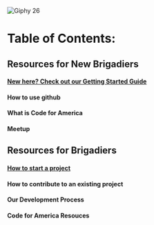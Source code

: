 <!-- TITLE: Welcome to the Wiki -->
<!-- SUBTITLE: A Knowledge base of all things Code for Orlando. -->

![Giphy 26](/uploads/giphy-26.gif "Giphy 26")
# Table of Contents: 
## Resources for New Brigadiers

#### <a href="http://wiki.codefororlando.com/getting-started">New here? Check out our Getting Started Guide</a>
#### How to use github
#### What is Code for America
#### Meetup

## Resources for Brigadiers

#### <a href="http://wiki.codefororlando.com/project-guidelines">How to start a project</a>
#### How to contribute to an existing project
#### Our Development Process
#### Code for America Resouces

